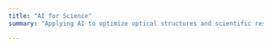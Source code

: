 ```yaml
---
title: "AI for Science"
summary: "Applying AI to optimize optical structures and scientific research methodologies."

---
```

